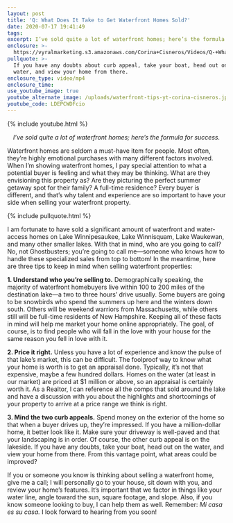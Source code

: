 ```yaml
---
layout: post
title: 'Q: What Does It Take to Get Waterfront Homes Sold?'
date: 2020-07-17 19:41:49
tags:
excerpt: I’ve sold quite a lot of waterfront homes; here’s the formula for success.
enclosure: >-
  https://vyralmarketing.s3.amazonaws.com/Corina+Cisneros/Videos/Q-+What+Does+It+Take+to+Get+Waterfront+Homes+Sold_+(1).mp4
pullquote: >-
  If you have any doubts about curb appeal, take your boat, head out on the
  water, and view your home from there.
enclosure_type: video/mp4
enclosure_time:
use_youtube_image: true
youtube_alternate_image: /uploads/waterfront-tips-yt-corina-cisneros.jpg
youtube_code: LDEPCWDFcio
---
```


{% include youtube.html %}

<p style="text-align:center"><em>I’ve sold quite a lot of waterfront homes; here’s the formula for success.</em></p>

Waterfront homes are seldom a must-have item for people. Most often, they’re highly emotional purchases with many different factors involved. When I’m showing waterfront homes, I pay special attention to what a potential buyer is feeling and what they may be thinking. What are they envisioning this property as? Are they picturing the perfect summer getaway spot for their family? A full-time residence? Every buyer is different, and that’s why talent and experience are so important to have your side when selling your waterfront property.&nbsp;

{% include pullquote.html %}

I am fortunate to have sold a significant amount of waterfront and water-access homes on Lake Winnipesaukee, Lake Winnisquam, Lake Waukewan, and many other smaller lakes. With that in mind, who are you going to call? No, not Ghostbusters; you’re going to call me—someone who knows how to handle these specialized sales from top to bottom\! In the meantime, here are three tips to keep in mind when selling waterfront properties:&nbsp;

**1. Understand who you’re selling to.** Demographically speaking, the majority of waterfront homebuyers live within 100 to 200 miles of the destination lake—a two to three hours’ drive usually. Some buyers are going to be snowbirds who spend the summers up here and the winters down south. Others will be weekend warriors from Massachusetts, while others still will be full-time residents of New Hampshire. Keeping all of these facts in mind will help me market your home online appropriately. The goal, of course, is to find people who will fall in the love with your house for the same reason you fell in love with it.&nbsp;

**2. Price it right.** Unless you have a lot of experience and know the pulse of that lake’s market, this can be difficult. The foolproof way to know what your home is worth is to get an appraisal done. Typically, it’s not that expensive, maybe a few hundred dollars. Homes on the water (at least in our market) are priced at $1 million or above, so an appraisal is certainly worth it. As a Realtor, I can reference all the comps that sold around the lake and have a discussion with you about the highlights and shortcomings of your property to arrive at a price range we think is right.&nbsp;

**3. Mind the two curb appeals.** Spend money on the exterior of the home so that when a buyer drives up, they’re impressed. If you have a million-dollar home, it better look like it. Make sure your driveway is well-paved and that your landscaping is in order. Of course, the other curb appeal is on the lakeside. If you have any doubts, take your boat, head out on the water, and view your home from there. From this vantage point, what areas could be improved?

If you or someone you know is thinking about selling a waterfront home, give me a call; I will personally go to your house, sit down with you, and review your home’s features. It’s important that we factor in things like your water line, angle toward the sun, square footage, and slope. Also, if you know someone looking to buy, I can help them as well. Remember: *Mi casa es su casa.* I look forward to hearing from you soon!&nbsp;